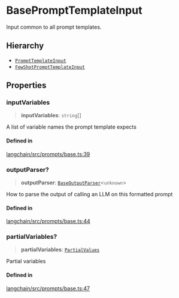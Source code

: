 BasePromptTemplateInput
=======================

Input common to all prompt templates.

Hierarchy[​](#hierarchy "Direct link to Hierarchy")
---------------------------------------------------

*   [`PromptTemplateInput`](/docs/api/prompts/interfaces/PromptTemplateInput)
*   [`FewShotPromptTemplateInput`](/docs/api/prompts/interfaces/FewShotPromptTemplateInput)

Properties[​](#properties "Direct link to Properties")
------------------------------------------------------

### inputVariables[​](#inputvariables "Direct link to inputVariables")

> **inputVariables**: `string`\[\]

A list of variable names the prompt template expects

#### Defined in[​](#defined-in "Direct link to Defined in")

[langchain/src/prompts/base.ts:39](https://github.com/hwchase17/langchainjs/blob/46e1734/langchain/src/prompts/base.ts#L39)

### outputParser?[​](#outputparser "Direct link to outputParser?")

> **outputParser**: [`BaseOutputParser`](/docs/api/schema_output_parser/classes/BaseOutputParser)<`unknown`\>

How to parse the output of calling an LLM on this formatted prompt

#### Defined in[​](#defined-in-1 "Direct link to Defined in")

[langchain/src/prompts/base.ts:44](https://github.com/hwchase17/langchainjs/blob/46e1734/langchain/src/prompts/base.ts#L44)

### partialVariables?[​](#partialvariables "Direct link to partialVariables?")

> **partialVariables**: [`PartialValues`](/docs/api/schema/types/PartialValues)

Partial variables

#### Defined in[​](#defined-in-2 "Direct link to Defined in")

[langchain/src/prompts/base.ts:47](https://github.com/hwchase17/langchainjs/blob/46e1734/langchain/src/prompts/base.ts#L47)